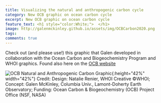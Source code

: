 ```yaml
---
title: Visualizing the natural and anthropogenic carbon cycle
category: New OCB graphic on ocean carbon cycle
excerpt: New OCB graphic on ocean carbon cycle
feature_text: <h1 style="color:White;">  </h1>
image: http://galenmckinley.github.io/assets/img/OCBCarbon2020.png
tags: 
comments: true
---
```


Check out (and please use!) this graphic that Galen developed in collaboration with the Ocean Carbon and Biogeochemistry Program and WHOI graphics. Found also here on the [OCB website](https://www.us-ocb.org/filling-the-gaps-in-observation-based-estimates-of-air-sea-carbon-fluxes-working-group/) 

![OCB Natural and Anthropogenic Carbon Graphic]({{site.baseurl}}/assets/img/OCBCarbon2020.png){:height="42%" width="42%"} 
Credit: Design: Natalie Renier, WHOI Creative ©WHOI; Concept: Galen McKinley, Columbia Univ., Lamont-Doherty Earth Observatory; Funding: Ocean Carbon & Biogeochemistry (OCB) Project Office (NSF, NASA)

